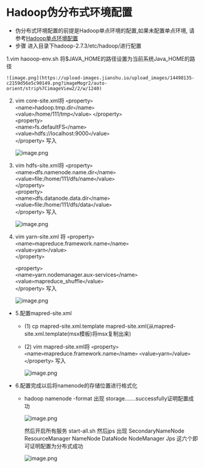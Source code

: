 # Hadoop伪分布式环境配置
- 伪分布式环境配置的前提是Hadoop单点环境的配置,如果未配置单点环境,
请参考[Hadoop单点环境配置](https://0libingyang0.github.io/Environment/Hadoop01)
- 步骤
进入目录下hadoop-2.7.3/etc/hadoop/进行配置


1.vim haooop-env.sh 将$JAVA_HOME的路径设置为当前系统Java_HOME的路径
	
	![image.png](https://upload-images.jianshu.io/upload_images/14498135-c2159d56e5c90149.png?imageMogr2/auto-orient/strip%7CimageView2/2/w/1240)

2. vim core-site.xml将
	`<`property`>`  
        `<`name`>`hadoop.tmp.dir`<`/name`>`  
        `<`value`>`/home/111/tmp`<`/value`>`
    `<`/property`>`  
    `<`property`>`  
        `<`name`>`fs.defaultFS`<`/name`>`  
        `<`value`>`hdfs://localhost:9000`<`/value`>`  
    `<`/property`>`
    写入	
	
	![image.png](https://upload-images.jianshu.io/upload_images/14498135-3a14e08374d90be5.png?imageMogr2/auto-orient/strip%7CimageView2/2/w/1240)

3. vim hdfs-site.xml将 
    `<`property`>`    
        `<`name`>`dfs.namenode.name.dir`<`/name`>`    
        `<`value`>`file:/home/111/dfs/name`<`/value`>`    
    `<`/property`>`    
    `<`property`>`    
        `<`name`>`dfs.datanode.data.dir`<`/name`>`    
        `<`value`>`file:/home/111/dfs/data`<`/value`>`    
    `<`/property`>`
	写入
	
	![image.png](https://upload-images.jianshu.io/upload_images/14498135-57b6179e5d090977.png?imageMogr2/auto-orient/strip%7CimageView2/2/w/1240)
	
4. vim yarn-site.xml 将
	`<`property`>`  
		`<`name`>`mapreduce.framework.name`<`/name`>`  
		`<`value`>`yarn`<`/value`>`  
	`<`/property`>`  
  
	`<`property`>`  
		`<`name`>`yarn.nodemanager.aux-services`<`/name`>`  
		`<`value`>`mapreduce_shuffle`<`/value`>`  
	`<`/property`>`
写入

	![image.png](https://upload-images.jianshu.io/upload_images/14498135-7152cc70687e93a4.png?imageMogr2/auto-orient/strip%7CimageView2/2/w/1240)
	
- 5.配置mapred-site.xml 
	- (1) cp mapred-site.xml.template mapred-site.xml(从mapred-site.xml.template(msx模板)将msx复制出来)
	- (2) vim mapred-site.xml将
		`<`property`>`
			`<`name`>`mapreduce.framework.name`<`/name`>`
			`<`value`>`yarn`<`/value`>`
		`<`/property`>`
		写入
		
		![image.png](https://upload-images.jianshu.io/upload_images/14498135-48f021aff221fd58.png?imageMogr2/auto-orient/strip%7CimageView2/2/w/1240)

- 6.配置完成以后将namenode的存储位置进行格式化
	- hadoop namenode -format
		出现 storage.......successfully证明配置成功
		
		![image.png](https://upload-images.jianshu.io/upload_images/14498135-b32e15b71bef2db1.png?imageMogr2/auto-orient/strip%7CimageView2/2/w/1240)
		
		然后开启所有服务 start-all.sh	然后jps 出现 SecondaryNameNode  ResourceManager NameNode DataNode NodeManager Jps 这六个即可证明配置为分布式成功
	
		![image.png](https://upload-images.jianshu.io/upload_images/14498135-bbeb0d8bae6ca224.png?imageMogr2/auto-orient/strip%7CimageView2/2/w/1240)




	
		




	
	